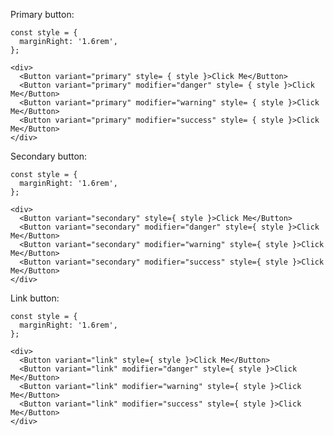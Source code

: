 Primary button:

    const style = {
      marginRight: '1.6rem',
    };

    <div>
      <Button variant="primary" style= { style }>Click Me</Button>
      <Button variant="primary" modifier="danger" style= { style }>Click Me</Button>
      <Button variant="primary" modifier="warning" style= { style }>Click Me</Button>
      <Button variant="primary" modifier="success" style= { style }>Click Me</Button>
    </div>

Secondary button:

    const style = {
      marginRight: '1.6rem',
    };

    <div>
      <Button variant="secondary" style={ style }>Click Me</Button>
      <Button variant="secondary" modifier="danger" style={ style }>Click Me</Button>
      <Button variant="secondary" modifier="warning" style={ style }>Click Me</Button>
      <Button variant="secondary" modifier="success" style={ style }>Click Me</Button>
    </div>

Link button:

    const style = {
      marginRight: '1.6rem',
    };

    <div>
      <Button variant="link" style={ style }>Click Me</Button>
      <Button variant="link" modifier="danger" style={ style }>Click Me</Button>
      <Button variant="link" modifier="warning" style={ style }>Click Me</Button>
      <Button variant="link" modifier="success" style={ style }>Click Me</Button>
    </div>
